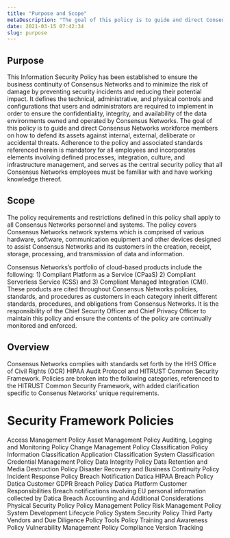 ```yaml
---
title: "Purpose and Scope"
metaDescription: "The goal of this policy is to guide and direct Consensus Networks workforce members on how to defend its assets against internal, external, deliberate or accidental threats."
date: 2021-03-15 07:42:34
slug: purpose
---
```


## Purpose 

This Information Security Policy has been established to ensure the business continuity of Consensus Networks and to minimize the risk of damage by preventing security incidents and reducing their potential impact. It defines the technical, administrative, and physical controls and configurations that users and administrators are required to implement in order to ensure the confidentiality, integrity, and availability of the data environments owned and operated by Consensus Networks. The goal of this policy is to guide and direct Consensus Networks workforce members on how to defend its assets against internal, external, deliberate or accidental threats. Adherence to the policy and associated standards referenced herein is mandatory for all employees and incorporates elements involving defined processes, integration, culture, and infrastructure management, and serves as the central security policy that all Consensus Networks employees must be familiar with and have working knowledge thereof. 

## Scope

The policy requirements and restrictions defined in this policy shall apply to all Consensus Networks personnel and systems. The policy covers Consensus Networks network systems which is comprised of various hardware, software, communication equipment and other devices designed to assist Consensus Networks and its customers in the creation, receipt, storage, processing, and transmission of data and information. 

Consensus Networks’s portfolio of cloud-based products include the following: 1) Compliant Platform as a Service (CPaaS) 2) Compliant Serverless Service (CSS) and 3) Compliant Managed Integration (CMI). These products are cited throughout Consensus Networks policies, standards, and procedures as customers in each category inherit different standards, procedures, and obligations from Consensus Networks. It is the responsibility of the Chief Security Officer and Chief Privacy Officer to maintain this policy and ensure the contents of the policy are continually monitored and enforced.

## Overview

Consensus Networks complies with standards set forth by the HHS Office of Civil Rights (OCR) HIPAA Audit Protocol and HITRUST Common Security Framework. Policies are broken into the following categories, referenced to the HITRUST Common Security Framework, with added clarification specific to Consenus Networks' unique requirements.

# Security Framework Policies

Access Management Policy
Asset Management Policy
Auditing, Logging and Monitoring Policy
Change Management Policy
Classification Policy
Information Classification
Application Classification
System Classification
Credential Management Policy
Data Integrity Policy
Data Retention and Media Destruction Policy
Disaster Recovery and Business Continuity Policy
Incident Response Policy
Breach Notification
Datica HIPAA Breach Policy
Datica Customer GDPR Breach Policy
Datica Platform Customer Responsibilities
Breach notifications involving EU personal information collected by Datica
Breach Accounting and Additional Considerations
Physical Security Policy
Policy Management Policy
Risk Management Policy
System Development Lifecycle Policy
System Security Policy
Third Party Vendors and Due Diligence Policy
Tools Policy
Training and Awareness Policy
Vulnerability Management Policy
Compliance
Version Tracking
